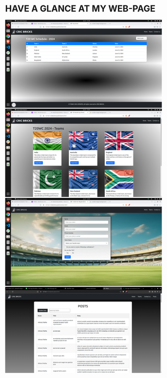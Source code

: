 # HAVE A GLANCE AT MY WEB-PAGE

![Screen 1](screen1.png)
![Screen 1](screen2.png)
![Screen 1](screen3.png)
![Screen 1](screen4.png)
